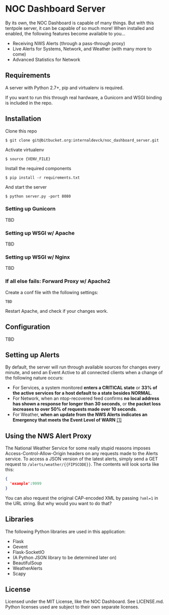 # NOC Dashboard Server
By its own, the NOC Dashboard is capable of many things. But with this tentpole server, it can be capable of so much more! When installed and enabled, the following features become available to you...

* Receiving NWS Alerts (through a pass-through proxy)
* Live Alerts for Systems, Network, and Weather (with many more to come)
* Advanced Statistics for Network

## Requirements
A server with Python 2.7+, pip and virtualenv is required.

If you want to run this through real hardware, a Gunicorn and WSGI binding is included in the repo.

## Installation
Clone this repo
```shell
$ git clone git@bitbucket.org:internaldevck/noc_dashboard_server.git
```

Activate virtualenv
```shell
$ source {VENV_FILE}
```

Install the required components
```shell
$ pip install -r requirements.txt
```

And start the server
```shell
$ python server.py -port 8080
```

### Setting up Gunicorn
TBD

### Setting up WSGI w/ Apache
TBD

### Setting up WSGI w/ Nginx
TBD

### If all else fails: Forward Proxy w/ Apache2
Create a conf file with the following settings:

```
TBD
```
Restart Apache, and check if your changes work.

## Configuration
TBD

## Setting up Alerts
By default, the server will run through available sources for changes every minute, and send an Event Active to all connected clients when a change of the following nature occurs:

* For Services, a system monitored **enters a CRITICAL state** or **33% of the active services for a host default to a state besides NORMAL**.
* For Network, when an ntop-recovered feed confirms **no local address has shown a response for longer than 30 seconds**, or **the packet loss increases to over 50% of requests made over 10 seconds**.
* For Weather, **when an update from the NWS Alerts indicates an Emergency that meets the Event Level of WARN** [\[1\]](https://en.wikipedia.org/wiki/Specific_Area_Message_Encoding#Event_codes)

## Using the NWS Alert Proxy
The National Weather Service for some really stupid reasons imposes Access-Control-Allow-Origin headers on any requests made to the Alerts service. To access a JSON version of the latest alerts, simply send a GET request to `/alerts/weather/{{FIPSCODE}}`. The contents will look sorta like this:

```json
{
  'example':9999
}
```

You can also request the original CAP-encoded XML by passing `?xml=1` in the URL string. But why would you want to do that?

## Libraries
The following Python libraries are used in this application:

* Flask
* Gevent
* Flask-SocketIO
* (A Python JSON library to be determined later on)
* BeautifulSoup
* WeatherAlerts
* Scapy

## License
Licensed under the MIT License, like the NOC Dashboard. See LICENSE.md. Python licenses used are subject to their own separate licenses.